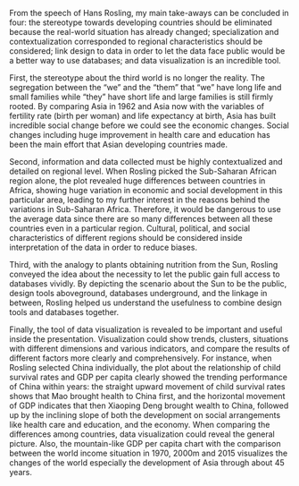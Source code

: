From the speech of Hans Rosling, my main take-aways can be concluded in four: the stereotype towards developing countries should be eliminated because the real-world situation has already changed; specialization and contextualization corresponded to regional characteristics should be considered; link design to data in order to let the data face public would be a better way to use databases; and data visualization is an incredible tool. 
 
First, the stereotype about the third world is no longer the reality. The segregation between the “we” and the “them” that “we” have long life and small families while “they” have short life and large families is still firmly rooted. By comparing Asia in 1962 and Asia now with the variables of fertility rate (birth per woman) and life expectancy at birth, Asia has built incredible social change before we could see the economic changes. Social changes including huge improvement in health care and education has been the main effort that Asian developing countries made.
 
Second, information and data collected must be highly contextualized and detailed on regional level. When Rosling picked the Sub-Saharan African region alone, the plot revealed huge differences between countries in Africa, showing huge variation in economic and social development in this particular area, leading to my further interest in the reasons behind the variations in Sub-Saharan Africa. Therefore, it would be dangerous to use the average data since there are so many differences between all these countries even in a particular region. Cultural, political, and social characteristics of different regions should be considered inside interpretation of the data in order to reduce biases. 
 
Third, with the analogy to plants obtaining nutrition from the Sun, Rosling conveyed the idea about the necessity to let the public gain full access to databases vividly. By depicting the scenario about the Sun to be the public, design tools aboveground, databases underground, and the linkage in between, Rosling helped us understand the usefulness to combine design tools and databases together. 
 
Finally, the tool of data visualization is revealed to be important and useful inside the presentation. Visualization could show trends, clusters, situations with different dimensions and various indicators, and compare the results of different factors more clearly and comprehensively. For instance, when Rosling selected China individually, the plot about the relationship of child survival rates and GDP per capita clearly showed the trending performance of China within years: the straight upward movement of child survival rates shows that Mao brought health to China first, and the horizontal movement of GDP indicates that then Xiaoping Deng brought wealth to China, followed up by the inclining slope of both the development on social arrangements like health care and education, and the economy. When comparing the differences among countries, data visualization could reveal the general picture. Also, the mountain-like GDP per capita chart with the comparison between the world income situation in 1970, 2000m and 2015 visualizes the changes of the world especially the development of Asia through about 45 years. 
